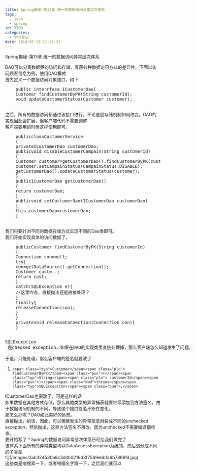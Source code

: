 ```yaml
---
title: Spring揭秘-第13章 统一的数据访问异常层次体系
tags:
  - java
  - spring
id: 3700
categories:
  - 学习笔记
date: 2014-07-13 11:25:13
---
```


Spring揭秘-第13章 统一的数据访问异常层次体系
<div></div>
<div>DAO可以分离数据哭的访问和存储，屏蔽各种数据访问方式的差异性，下面以访问顾客信息为例，使用DAO模式</div>
<div>首先定义一个数据访问对象接口，如下</div>
<div></div>
<div>
<div class="kwd">
<pre class="lang:default decode:true ">    public interrface ICustomerDao{
    Customer findCustomerByPK(String customerId);
    void updateCustomerStatus(Customer customer);</pre>
&nbsp;

</div>
<div class="kwd">之后，所有的数据访问都通过该接口进行，不论底层存储机制如何改变，DAO的实现因此会扩展，但客户端代码不需要调整</div>
</div>
<div></div>
<div>客户端要用的时候这样使用即可。</div>
<div>
<div>
<pre class="lang:default decode:true ">    publicclassCustomerService
    {
    privateICustomerDao customerDao;
    publicvoid disableCustomerCampain(String customerId)
    {
    Customer customer=getCustomerDao().findCustomerByPK(customerId);
    customer.setCampainStatus(CampainStatus.DISABLE);
    getCustomerDao().updateCustomerStatus(customer);
    }
    publicICustomerDao getCustomerDao()
    {
    return customerDao;
    }
    publicvoid setCustomerDao(ICustomerDao customerDao)
    {
    this.customerDao=customerDao;
    }</pre>
&nbsp;

</div>
</div>
<div>我们只要针对不同的数据存储方式实现不同的Dao类即可。</div>
<div></div>
<div>我们开始实现具体的访问数据了。</div>
<div>
<div>
<pre class="lang:default decode:true ">    publicCustomer findCustomerByPK(String customerId)
    {
    Connection con=null;
    try{
    con=getDataSource().getConnection();
    Customer cust=..;
    return cust;
    }
    catch(SQLException e){
    //这里咋办，直接抛出还是直接处理？
    }
    finally{
    releaseConnection(con);
    }
    }
    privatevoid releaseConnection(Connection con){
    }</pre>
&nbsp;

</div>
</div>
<div><span class="typ" style="font-family: Consolas, 'Liberation Mono', Menlo, Courier, monospace; line-height: 18px; white-space: pre; background-color: #f7f7f9;">SQLException</span><span class="pln" style="font-family: Consolas, 'Liberation Mono', Menlo, Courier, monospace; line-height: 18px; white-space: pre; background-color: #f7f7f9;"> 是checked exception，如果在DAO的实现类里直接处理掉，那么客户端怎么知道发生了问题，</span></div>
<div><span class="pln" style="font-family: Consolas, 'Liberation Mono', Menlo, Courier, monospace; line-height: 18px; white-space: pre; background-color: #f7f7f9;"> </span></div>
<div><span class="pln" style="font-family: Consolas, 'Liberation Mono', Menlo, Courier, monospace; line-height: 18px; white-space: pre; background-color: #f7f7f9;">于是，只能处理，那么客户端的签名就要改了</span></div>
<div>
<div>

1.  `<span class="typ">Customer</span><span class="pln"> findCustomerByPK</span><span class="pun">(</span><span class="typ">String</span><span class="pln"> customerId</span><span class="pun">)</span><span class="kwd">throws</span><span class="typ">SQLExcepiton</span><span class="pun">;</span>`
</div>
<div>ICustomerDao也要改了，可是这样的话</div>
<div></div>
<div>如果数据在其他方式存储，那么其他类型的异常捕获就要继续添加到方法签名。由于数据访问机制的不同，导致这个接口签名不断在变化。</div>
<div></div>
<div>那怎么办呢？DAO如此美好的远景。</div>
<div>直接抛出，的话，因此，可以根据发生的异常信息封装成不同的unchecked exception，然后抛出，这样方法签名不用改。因为unchecked不需要编译器检查。</div>
<div></div>
<div>要开始写了？Spring的数据访问异常层次体系已经给我们做完了</div>
<div></div>
<div>该体系下面所有的异常类型均以DataAccessException为统领，然后划分成不同的子类型</div>
<div></div>
<div>![](/images/3ab324530a8c3d0b0216d3f7549ebbfa6b7869f4.jpg)</div>
<div>这些类是啥搜索一下，或者根据名字猜一下，之后我们就可以</div>
</div>